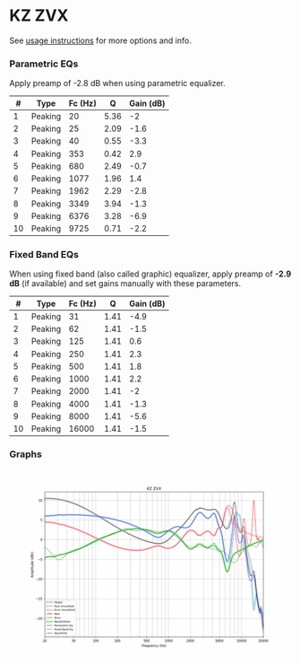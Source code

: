# KZ ZVX
See [usage instructions](https://github.com/jaakkopasanen/AutoEq#usage) for more options and info.

### Parametric EQs
Apply preamp of -2.8 dB when using parametric equalizer.

|   # | Type    |   Fc (Hz) |    Q |   Gain (dB) |
|-----|---------|-----------|------|-------------|
|   1 | Peaking |        20 | 5.36 |        -2   |
|   2 | Peaking |        25 | 2.09 |        -1.6 |
|   3 | Peaking |        40 | 0.55 |        -3.3 |
|   4 | Peaking |       353 | 0.42 |         2.9 |
|   5 | Peaking |       680 | 2.49 |        -0.7 |
|   6 | Peaking |      1077 | 1.96 |         1.4 |
|   7 | Peaking |      1962 | 2.29 |        -2.8 |
|   8 | Peaking |      3349 | 3.94 |        -1.3 |
|   9 | Peaking |      6376 | 3.28 |        -6.9 |
|  10 | Peaking |      9725 | 0.71 |        -2.2 |

### Fixed Band EQs
When using fixed band (also called graphic) equalizer, apply preamp of **-2.9 dB** (if available) and set gains manually with these parameters.

|   # | Type    |   Fc (Hz) |    Q |   Gain (dB) |
|-----|---------|-----------|------|-------------|
|   1 | Peaking |        31 | 1.41 |        -4.9 |
|   2 | Peaking |        62 | 1.41 |        -1.5 |
|   3 | Peaking |       125 | 1.41 |         0.6 |
|   4 | Peaking |       250 | 1.41 |         2.3 |
|   5 | Peaking |       500 | 1.41 |         1.8 |
|   6 | Peaking |      1000 | 1.41 |         2.2 |
|   7 | Peaking |      2000 | 1.41 |        -2   |
|   8 | Peaking |      4000 | 1.41 |        -1.3 |
|   9 | Peaking |      8000 | 1.41 |        -5.6 |
|  10 | Peaking |     16000 | 1.41 |        -1.5 |

### Graphs
![](./KZ%20ZVX.png)
